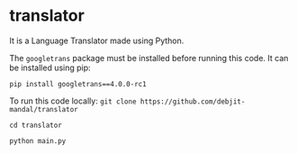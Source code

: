 # translator
It is a Language Translator made using Python. 

The `googletrans` package must be installed before running this code. It can be installed using pip:

`pip install googletrans==4.0.0-rc1`

To run this code locally:
`git clone https://github.com/debjit-mandal/translator`

`cd translator`

`python main.py`
